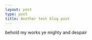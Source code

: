 ```yaml
---
layout: post
type: post
title: Another test blog post
---
```


behold my works ye mighty and despair
